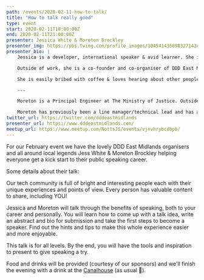 ```yaml
---
path: /events/2020-02-11-how-to-talk/
title: "How to talk really good"
type: event
start: 2020-02-11T18:00:00Z
end: 2020-02-11T21:00:00Z
presenter: Jessica White & Moreton Brockley
presenter_img: https://pbs.twimg.com/profile_images/1045414356983271424/hAooD0u6_400x400.jpg
presenter_bio: |
    Jessica is a developer, international speaker & avid learner. She is currently working for Experian and has spoken about numerous topics including community building, monitoring and continuous improvement of systems.

    Outside of work, she is a co-founder and co-organiser of DDD East Midlands Conference. Previous to this she has founded or been involved in the organisation and coordination of other events. She also mentors and helps other speakers. 

    She is easily bribed with coffee & loves hearing about other people’s experiences.

    ---

    Moreton is a Principal Engineer at The Ministry of Justice. Outside of his day job he is a Director and Co-organiser of DDD East Midlands, occasional speaker, volunteer, and event attendee. He has enjoyed his experiences meeting the challenging needs of the rapidly growing businesses he has worked with whilst keeping his teams engaged and motivated. 

    Moreton has previously been a line manager/technical lead and has a keen interest in API and backend development. His weakness is dark chocolate or a tasty mocha and is happy to chat over either.
twitter_url: https://twitter.com/dddeastmidlands
presenter_url: https://www.dddeastmidlands.com/
meetup_url: https://www.meetup.com/NottsJS/events/vjnvhrybcdbpb/
---
```


For our February event we have the lovely DDD East Midlands organisers and all around local legends Jess White & Moreton Brockley helping everyone get a kick start to their public speaking career.

Some details about their talk:

Our tech community is full of bright and interesting people each with their unique experiences and points of view. Every person has valuable content to share, including YOU!

Jessica and Moreton will talk through the benefits of speaking, both to your career and personally. You will learn how to come up with a talk idea, write an abstract and bio for submission and take the first steps to become a speaker. Find out the hints and tips to make this whole experience easier and more enjoyable.

This talk is for all levels. By the end, you will have the tools and inspiration to present to give speaking a try.

Food and drinks will be provided (courtesy of our sponsors) and we'll finish the evening with a drink at the [Canalhouse](https://www.castlerockbrewery.co.uk/pubs/the-canalhouse/) (as usual 🙂).
